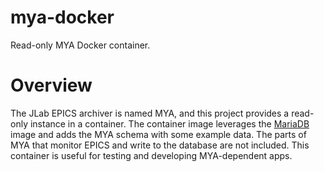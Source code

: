 # mya-docker
Read-only MYA Docker container.

# Overview
The JLab EPICS archiver is named MYA, and this project provides a read-only instance in a container.  The container image leverages the [MariaDB](https://hub.docker.com/_/mariadb) image and adds the MYA schema with some example data.  The parts of MYA that monitor EPICS and write to the database are not included.  This container is useful for testing and developing MYA-dependent apps.
